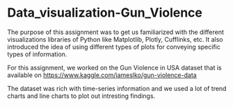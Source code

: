 # Data_visualization-Gun_Violence

The purpose of this assignment was to get us familiarized with the different visualizations libraries of Python like Matplotlib, Plotly, Cufflinks, etc. It also introduced the idea of using different types of plots for conveying specific types of information.

For this assignment, we worked on the Gun Violence in USA dataset that is available on https://www.kaggle.com/jameslko/gun-violence-data

The dataset was rich with time-series information and we used a lot of trend charts and line charts to plot out intresting findings.
